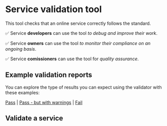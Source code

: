 # Service validation tool

This tool checks that an online service correctly follows the standard. 

✅ Service **developers** can use the tool _to debug and improve their work_.

✅ Service **owners** can use the tool _to monitor their compliance on an ongoing basis_.

✅ Service **comissioners** can use the tool for _quality assurance_.

## Example validation reports

You can explore the type of results you can expect using the validator with these examples:

[Pass](/developers/validator/edcf9d03-47dd-4c46-833b-e9831d505c72?uri=https://oruk-api-2a920f51d6bb.herokuapp.com/api/mock) | [Pass - but with warnings](
/developers/validator/4c305b8e-204e-4211-8670-9fd0d93b55f3?uri=https://oruk-api-2a920f51d6bb.herokuapp.com/api/mock/warn) | [Fail](/developers/validator/886de765-9e51-45e9-b4ea-5c69e4e86877?uri=https://oruk-api-2a920f51d6bb.herokuapp.com/api/mock/fail)

## Validate a service
